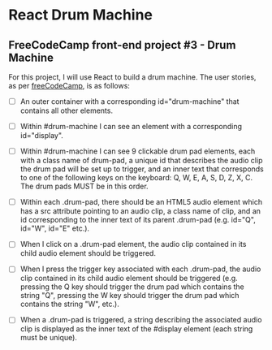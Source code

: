 # React Drum Machine
## FreeCodeCamp front-end project #3 - Drum Machine

For this project, I will use React to build a drum machine. The user stories, as per [freeCodeCamp](https://learn.freecodecamp.org/front-end-libraries/front-end-libraries-projects/build-a-drum-machine), is as follows:

- [ ] An outer container with a corresponding id="drum-machine" that contains all other elements.

- [ ] Within #drum-machine I can see an element with a corresponding id="display".

- [ ] Within #drum-machine I can see 9 clickable drum pad elements, each with a class name of drum-pad, a unique id that describes the audio clip the drum pad will be set up to trigger, and an inner text that corresponds to one of the following keys on the keyboard: Q, W, E, A, S, D, Z, X, C. The drum pads MUST be in this order.

- [ ] Within each .drum-pad, there should be an HTML5 audio element which has a src attribute pointing to an audio clip, a class name of clip, and an id corresponding to the inner text of its parent .drum-pad (e.g. id="Q", id="W", id="E" etc.).

- [ ] When I click on a .drum-pad element, the audio clip contained in its child audio element should be triggered.

- [ ] When I press the trigger key associated with each .drum-pad, the audio clip contained in its child audio element should be triggered (e.g. pressing the Q key should trigger the drum pad which contains the string "Q", pressing the W key should trigger the drum pad which contains the string "W", etc.).

- [ ]  When a .drum-pad is triggered, a string describing the associated audio clip is displayed as the inner text of the #display element (each string must be unique).
